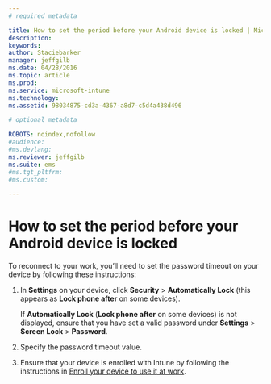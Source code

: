 ```yaml
---
# required metadata

title: How to set the period before your Android device is locked | Microsoft Intune
description:
keywords:
author: Staciebarker
manager: jeffgilb
ms.date: 04/28/2016
ms.topic: article
ms.prod:
ms.service: microsoft-intune
ms.technology:
ms.assetid: 98034875-cd3a-4367-a8d7-c5d4a438d496

# optional metadata

ROBOTS: noindex,nofollow
#audience:
#ms.devlang:
ms.reviewer: jeffgilb
ms.suite: ems
#ms.tgt_pltfrm:
#ms.custom:

---
```


# How to set the period before your Android device is locked
To reconnect to your work, you’ll need to set the password timeout on your device by following these instructions:

1.  In **Settings** on your device, click **Security** &gt; **Automatically Lock** (this appears as **Lock phone after** on some devices).

    If **Automatically Lock** (**Lock phone after** on some devices) is not displayed, ensure that you have set a valid password under **Settings** &gt; **Screen Lock** &gt; **Password**.

2.  Specify the password timeout value.

3.  Ensure that your device is enrolled with Intune by following the instructions in [Enroll your device to use it at work](http://go.microsoft.com/fwlink/?LinkId=519071).

